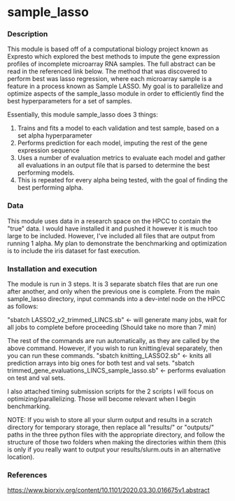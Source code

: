 # sample_lasso

### Description

This module is based off of a computational biology project known as Expresto which explored the best methods to impute the gene expression 
profiles of incomplete microarray RNA samples. The full abstract can be read in the referenced link below. The method that was discovered to
perform best was lasso regression, where each microarray sample is a feature in a process known as Sample LASSO. My goal is to parallelize and
optimize aspects of the sample_lasso module in order to efficiently find the best hyperparameters for a set of samples.

Essentially, this module sample_lasso does 3 things:
1. Trains and fits a model to each validation and test sample, based on a set alpha hyperparameter
2. Performs prediction for each model, imputing the rest of the gene expression sequence
3. Uses a number of evaluation metrics to evaluate each model and gather all evaluations in an output file that is parsed to determine the best performing models.
4. This is repeated for every alpha being tested, with the goal of finding the best performing alpha.

### Data

This module uses data in a research space on the HPCC to contain the "true" data. I would have installed it and pushed it
however it is much too large to be included. However, I've included all files that are output from running 1 alpha. My plan
to demonstrate the benchmarking and optimization is to include the iris dataset for fast execution.

### Installation and execution

The module is run in 3 steps. It is 3 separate sbatch files that are run one after another, and only when the previous one is complete.
From the main sample_lasso directory, input commands into a dev-intel node on the HPCC as follows:

"sbatch LASSO2_v2_trimmed_LINCS.sb" <- will generate many jobs, wait for all jobs to complete before proceeding (Should take no more than 7 min)

The rest of the commands are run automatically, as they are called by the above command. However, if you wish to run knitting/eval separately,
then you can run these commands.
"sbatch knitting_LASSO2.sb" <- knits all prediction arrays into big ones for both test and val sets.
"sbatch trimmed_gene_evaluations_LINCS_sample_lasso.sb" <- performs evaluation on test and val sets.

I also attached timing submission scripts for the 2 scripts I will focus on optimizing/parallelizing. Those will become relevant when
I begin benchmarking.

NOTE: If you wish to store all your slurm output and results in a scratch directory for temporary storage,
then replace all "results/" or "outputs/" paths in the three python files with the appropriate directory, and follow the structure
of those two folders when making the directories within them (this is only if you really want to output your results/slurm.outs in
an alternative location). 

### References

https://www.biorxiv.org/content/10.1101/2020.03.30.016675v1.abstract


